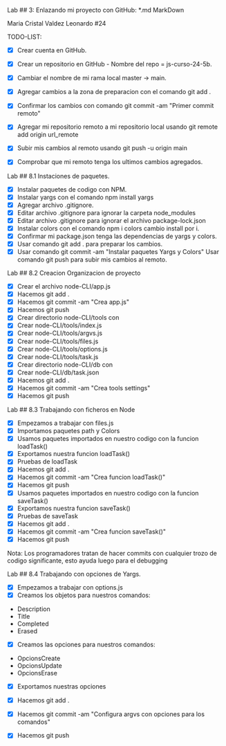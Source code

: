 Lab ## 3: Enlazando mi proyecto con GitHub:
*.md MarkDown

Maria Cristal Valdez Leonardo #24 

TODO-LIST:
* [x] Crear cuenta en GitHub.
* [x] Crear un repositorio en GitHub - Nombre del repo = js-curso-24-5b.
* [x] Cambiar el nombre de mi rama local master -> main.
* [x] Agregar cambios a la zona de preparacion con el comando git add .
* [x] Confirmar los cambios con comando git commit -am "Primer commit remoto"
* [x] Agregar mi repositorio remoto a mi repositorio local usando git remote add origin url_remote
* [x] Subir mis cambios al remoto usando git push -u origin main
* [x] Comprobar que mi remoto tenga los ultimos cambios agregados.


Lab ## 8.1 Instaciones de paquetes.

* [x] Instalar paquetes de codigo con NPM.
* [x] Instalar yargs con el comando npm install yargs
* [x] Agregar archivo .gitignore.
* [x] Editar archivo .gitignore para ignorar la carpeta node_modules
* [x] Editar archivo .gitignore para ignorar el archivo package-lock.json
* [x] Instalar colors con el comando npm i colors cambio install por i.
* [x] Confirmar mi package.json tenga las dependencias de yargs y colors.
* [x] Usar comando git add . para preparar los cambios.
* [x] Usar comando git commit -am "Instalar paquetes Yargs y Colors"
 Usar comando git push para subir mis cambios al remoto.

Lab ## 8.2 Creacion Organizacion de proyecto

* [x] Crear el archivo node-CLI/app.js
* [x] Hacemos git add .
* [x] Hacemos git commit -am "Crea app.js"
* [x] Hacemos git push
* [x] Crear directorio node-CLI/tools con
* [x] Crear node-CLI/tools/index.js
* [x] Crear node-CLI/tools/argvs.js
* [x] Crear node-CLI/tools/files.js
* [x] Crear node-CLI/tools/options.js
* [x] Crear node-CLI/tools/task.js
* [x] Crear directorio node-CLI/db con
* [x] Crear node-CLI/db/task.json
* [x] Hacemos git add .
* [x] Hacemos git commit -am "Crea tools settings"
* [x] Hacemos git push

Lab ## 8.3 Trabajando con ficheros en Node
 * [x] Empezamos a trabajar con files.js
 * [x] Importamos paquetes path y Colors
 * [x] Usamos paquetes importados en nuestro codigo con la funcion loadTask()
 * [x] Exportamos nuestra funcion loadTask()
 * [x] Pruebas de loadTask
 * [x] Hacemos git add .
 * [x] Hacemos git commit -am "Crea funcion loadTask()"
 * [x] Hacemos git push
 * [x] Usamos paquetes importados en nuestro codigo con la funcion saveTask()
 * [x] Exportamos nuestra funcion saveTask()
 * [x] Pruebas de saveTask
 * [x] Hacemos git add .
 * [x] Hacemos git commit -am "Crea funcion saveTask()"
 * [x] Hacemos git push
  
Nota: Los programadores tratan de hacer commits con cualquier trozo de codigo significante, esto ayuda luego para el debugging

Lab ## 8.4 Trabajando con opciones de Yargs.
 * [x] Empezamos a trabajar con options.js
 * [x] Creamos los objetos para nuestros comandos:
 * Description
 * Title 
 * Completed 
 * Erased
 * [x] Creamos las opciones para nuestros comandos:
 * OpcionsCreate 
 * OpcionsUpdate 
 * OpcionsErase
 * [x]  Exportamos nuestras opciones
 * [x] Hacemos git add .
 * [x] Hacemos git commit -am "Configura argvs con opciones para los comandos"
 * [x] Hacemos git push

